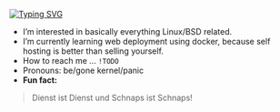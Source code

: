 [![Typing SVG](https://readme-typing-svg.demolab.com?font=UnifrakturCook&weight=700&size=40&pause=1000&width=435&height=60&lines=Hi;I’m+@bobbyxdevel)](https://git.io/typing-svg)
-  I’m interested in basically everything Linux/BSD related.
-  I’m currently learning web deployment using docker, because self hosting is better than selling yourself.
-  How to reach me ... `!TODO`
-  Pronouns: be/gone kernel/panic
-  **Fun fact:**
  > Dienst ist Dienst und Schnaps ist Schnaps!

<!---
bobbyxdevel/bobbyxdevel is a ✨ special ✨ repository because its `README.md` (this file) appears on your GitHub profile.
You can click the Preview link to take a look at your changes.
--->

